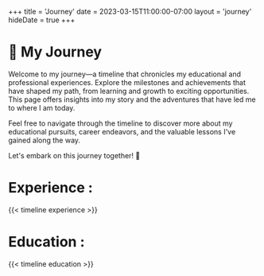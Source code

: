 +++
title = 'Journey'
date = 2023-03-15T11:00:00-07:00
layout = 'journey'
hideDate = true
+++

# 🚀 My Journey

Welcome to my journey—a timeline that chronicles my educational and professional experiences. Explore the milestones and achievements that have shaped my path, from learning and growth to exciting opportunities. This page offers insights into my story and the adventures that have led me to where I am today.

Feel free to navigate through the timeline to discover more about my educational pursuits, career endeavors, and the valuable lessons I've gained along the way.

Let's embark on this journey together! 🌟

# Experience :

{{< timeline experience >}}

# Education :

{{< timeline education >}}
